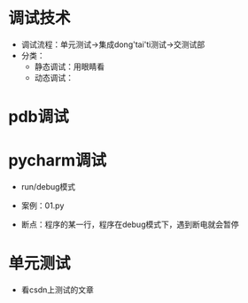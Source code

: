 # 调试技术
- 调试流程：单元测试->集成dong'tai'ti测试->交测试部
- 分类：
    - 静态调试：用眼睛看
    - 动态调试：
# pdb调试

# pycharm调试
- run/debug模式
- 案例：01.py

- 断点：程序的某一行，程序在debug模式下，遇到断电就会暂停

# 单元测试
- 看csdn上测试的文章